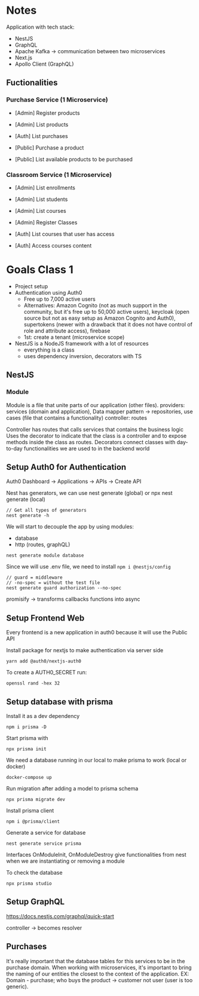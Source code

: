 # Notes

Application with tech stack:

- NestJS
- GraphQL
- Apache Kafka -> communication between two microservices
- Next.js
- Apollo Client (GraphQL)

## Fuctionalities

### Purchase Service (1 Microservice)

- [Admin] Register products
- [Admin] List products

- [Auth] List purchases

- [Public] Purchase a product
- [Public] List available products to be purchased

### Classroom Service (1 Microservice)

- [Admin] List enrollments
- [Admin] List students
- [Admin] List courses
- [Admin] Register Classes

- [Auth] List courses that user has access
- [Auth] Access courses content



# Goals Class 1
- Project setup
- Authentication using Auth0
  - Free up to 7,000 active users
  - Alternatives: Amazon Cognito (not as much support in the community, but it's free up to 50,000 active users), keycloak (open source but not as easy setup as Amazon Cognito and Auth0), supertokens (newer with a drawback that it does not have control of role and attribute access), firebase
  - 1st: create a tenant (microservice scope)
- NestJS is a NodeJS framework with a lot of resources
  - everything is a class
  - uses dependency inversion, decorators with TS

## NestJS
### Module
Module is a file that unite parts of our application (other files).
providers: services (domain and application), Data mapper pattern -> repositories, use cases (file that contains a functionality)
controller: routes

Controller has routes that calls services that contains the business logic
  Uses the decorator to indicate that the class is a controller and to expose methods inside the class as routes. Decorators connect classes with day-to-day functionalities we are used to in the backend world

## Setup Auth0 for Authentication
Auth0 Dashboard -> Applications -> APIs -> Create API

Nest has generators, we can use nest generate <something> (global) or npx nest generate <something> (local)
```
// Get all types of generators
nest generate -h 
```

We will start to decouple the app by using modules:
- database
- http (routes, graphQL)
```
nest generate module database
```

Since we will use .env file, we need to install `npm i @nestjs/config`


```
// guard = middleware
// -no-spec = without the test file
nest generate guard authorization --no-spec
```

promisify -> transforms callbacks functions into async

## Setup Frontend Web
Every frontend is a new application in auth0 because it will use the Public API

Install package for nextjs to make authentication via server side
```
yarn add @auth0/nextjs-auth0
```

To create a AUTH0_SECRET run:
```
openssl rand -hex 32
```

## Setup database with prisma
Install it as a dev dependency
```
npm i prisma -D
```

Start prisma with
```
npx prisma init
```

We need a database running in our local to make prisma to work (local or docker)
```
docker-compose up
```

Run migration after adding a model to prisma schema
```
npx prisma migrate dev
```

Install prisma client
```
npm i @prisma/client
```

Generate a service for database
```
nest generate service prisma
```

Interfaces OnModuleInit, OnModuleDestroy give functionalities from nest when we are instantiating or removing a module

To check the database
```
npx prisma studio
```

## Setup GraphQL
https://docs.nestjs.com/graphql/quick-start

controller -> becomes resolver

## Purchases
It's really important that the database tables for this services to be in the purchase domain. When working with microservices, it's important to bring the naming of our entities the closest to the context of the application. EX: Domain - purchase; who buys the product -> customer not user (user is too generic).
